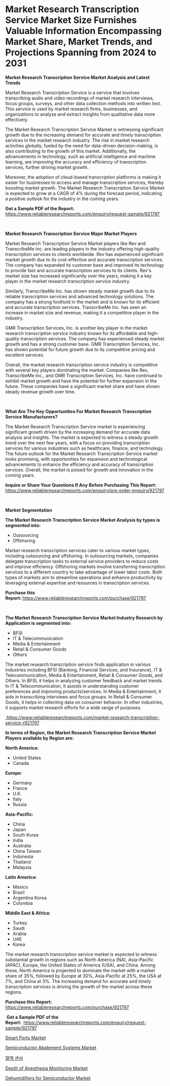 <p><h1>Market Research Transcription Service Market Size Furnishes Valuable Information Encompassing Market Share, Market Trends, and Projections Spanning from 2024 to 2031</h1></p><p><strong>Market Research Transcription Service Market Analysis and Latest Trends</strong></p>
<p><p>Market Research Transcription Service is a service that involves transcribing audio and video recordings of market research interviews, focus groups, surveys, and other data collection methods into written text. This service is used by market research firms, businesses, and organizations to analyze and extract insights from qualitative data more effectively.</p><p>The Market Research Transcription Service Market is witnessing significant growth due to the increasing demand for accurate and timely transcription services in the market research industry. The rise in market research activities globally, fueled by the need for data-driven decision-making, is also contributing to the growth of this market. Additionally, the advancements in technology, such as artificial intelligence and machine learning, are improving the accuracy and efficiency of transcription services, further driving market growth.</p><p>Moreover, the adoption of cloud-based transcription platforms is making it easier for businesses to access and manage transcription services, thereby boosting market growth. The Market Research Transcription Service Market is expected to grow at a CAGR of 4% during the forecast period, indicating a positive outlook for the industry in the coming years.</p></p>
<p><strong>Get a Sample PDF of the Report:&nbsp;</strong> <a href="https://www.reliableresearchreports.com/enquiry/request-sample/921797">https://www.reliableresearchreports.com/enquiry/request-sample/921797</a></p>
<p>&nbsp;</p>
<p><strong>Market Research Transcription Service Major Market Players</strong></p>
<p><p>Market Research Transcription Service Market players like Rev and TranscribeMe Inc. are leading players in the industry offering high-quality transcription services to clients worldwide. Rev has experienced significant market growth due to its cost-effective and accurate transcription services. The company has expanded its customer base and improved its technology to provide fast and accurate transcription services to its clients. Rev's market size has increased significantly over the years, making it a key player in the market research transcription service industry.</p><p>Similarly, TranscribeMe Inc. has shown steady market growth due to its reliable transcription services and advanced technology solutions. The company has a strong foothold in the market and is known for its efficient and accurate transcription services. TranscribeMe Inc. has seen an increase in market size and revenue, making it a competitive player in the industry.</p><p>GMR Transcription Services, Inc. is another key player in the market research transcription service industry known for its affordable and high-quality transcription services. The company has experienced steady market growth and has a strong customer base. GMR Transcription Services, Inc. has shown potential for future growth due to its competitive pricing and excellent services.</p><p>Overall, the market research transcription service industry is competitive with several key players dominating the market. Companies like Rev, TranscribeMe Inc., and GMR Transcription Services, Inc. have continued to exhibit market growth and have the potential for further expansion in the future. These companies have a significant market share and have shown steady revenue growth over time.</p></p>
<p>&nbsp;</p>
<p><strong>What Are The Key Opportunities For Market Research Transcription Service Manufacturers?</strong></p>
<p><p>The Market Research Transcription Service market is experiencing significant growth driven by the increasing demand for accurate data analysis and insights. The market is expected to witness a steady growth trend over the next few years, with a focus on providing transcription services for various industries such as healthcare, finance, and technology. The future outlook for the Market Research Transcription Service market looks promising, with opportunities for expansion and technological advancements to enhance the efficiency and accuracy of transcription services. Overall, the market is poised for growth and innovation in the coming years.</p></p>
<p><strong>Inquire or Share Your Questions If Any Before Purchasing This Report:</strong> <a href="https://www.reliableresearchreports.com/enquiry/pre-order-enquiry/921797">https://www.reliableresearchreports.com/enquiry/pre-order-enquiry/921797</a></p>
<p>&nbsp;</p>
<p><strong>Market Segmentation</strong></p>
<p><strong>The Market Research Transcription Service Market Analysis by types is segmented into:</strong></p>
<p><ul><li>Outsourcing</li><li>Offshoring</li></ul></p>
<p><p>Market research transcription services cater to various market types, including outsourcing and offshoring. In outsourcing markets, companies delegate transcription tasks to external service providers to reduce costs and improve efficiency. Offshoring markets involve transferring transcription services to a different country to take advantage of lower labor costs. Both types of markets aim to streamline operations and enhance productivity by leveraging external expertise and resources in transcription services.</p></p>
<p><strong>Purchase this Report:&nbsp;</strong><a href="https://www.reliableresearchreports.com/purchase/921797">https://www.reliableresearchreports.com/purchase/921797</a></p>
<p>&nbsp;</p>
<p><strong>The Market Research Transcription Service Market Industry Research by Application is segmented into:</strong></p>
<p><ul><li>BFSI</li><li>IT & Telecommunication</li><li>Media & Entertainment</li><li>Retail & Consumer Goods</li><li>Others</li></ul></p>
<p><p>The market research transcription service finds application in various industries including BFSI (Banking, Financial Services, and Insurance), IT & Telecommunication, Media & Entertainment, Retail & Consumer Goods, and Others. In BFSI, it helps in analyzing customer feedback and market trends. In IT & Telecommunication, it assists in understanding customer preferences and improving products/services. In Media & Entertainment, it aids in transcribing interviews and focus groups. In Retail & Consumer Goods, it helps in collecting data on consumer behavior. In other industries, it supports market research efforts for a wide range of purposes.</p></p>
<p><a href="https://www.reliableresearchreports.com/market-research-transcription-service-r921797">&nbsp;https://www.reliableresearchreports.com/market-research-transcription-service-r921797</a></p>
<p><strong>In terms of Region, the Market Research Transcription Service Market Players available by Region are:</strong></p>
<p>
    <p> <strong> North America: </strong>
        <ul>
            <li>United States</li>
            <li>Canada</li>
        </ul>
        </p> 
    <p> <strong> Europe: </strong>
        <ul>
            <li>Germany</li>
            <li>France</li>
            <li>U.K.</li>
            <li>Italy</li>
            <li>Russia</li>
        </ul>
        </p> 
    <p> <strong> Asia-Pacific: </strong>
        <ul>
            <li>China</li>
            <li>Japan</li>
            <li>South Korea</li>
            <li>India</li>
            <li>Australia</li>
            <li>China Taiwan</li>
            <li>Indonesia</li>
            <li>Thailand</li>
            <li>Malaysia</li>
        </ul>
        </p> 
    <p> <strong> Latin America: </strong>
        <ul>
            <li>Mexico</li>
            <li>Brazil</li>
            <li>Argentina Korea</li>
            <li>Colombia</li>
        </ul>
        </p> 
    <p> <strong> Middle East & Africa: </strong>
        <ul>
            <li>Turkey</li>
            <li>Saudi</li>
            <li>Arabia</li>
            <li>UAE</li>
            <li>Korea</li>
        </ul>
    </p>
    </p>
<p><p>The market research transcription service market is expected to witness substantial growth in regions such as North America (NA), Asia-Pacific (APAC), Europe, the United States of America (USA), and China. Among these, North America is projected to dominate the market with a market share of 35%, followed by Europe at 30%, Asia-Pacific at 25%, the USA at 7%, and China at 3%. The increasing demand for accurate and timely transcription services is driving the growth of the market across these regions.</p></p>
<p><strong>Purchase this Report: </strong><a href="https://www.reliableresearchreports.com/purchase/921797">https://www.reliableresearchreports.com/purchase/921797</a></p>
<p>&nbsp;<strong>Get a Sample PDF of the Report:&nbsp;&nbsp;</strong><a href="https://www.reliableresearchreports.com/enquiry/request-sample/921797">https://www.reliableresearchreports.com/enquiry/request-sample/921797</a></p>
<p><strong></strong></p>
<p><p><a href="https://github.com/mharielmesa/Market-Research-Report-List-3/blob/main/smart-ports-market.md">Smart Ports Market</a></p><p><a href="https://www.linkedin.com/pulse/semiconductor-abatement-systems-market-exploring-share-trends-okw2c">Semiconductor Abatement Systems Market</a></p><p><a href="https://github.com/vss5505pa7z1p/Market-Research-Report-List-2/blob/main/719443553673.md">혈액 센서</a></p><p><a href="https://github.com/suaretopek9/Market-Research-Report-List-2/blob/main/depth-of-anesthesia-monitoring-market.md">Depth of Anesthesia Monitoring Market</a></p><p><a href="https://www.linkedin.com/pulse/analyzing-dehumidifiers-semiconductor-market-global-industry-perspective-vi4kc">Dehumidifiers for Semiconductor Market</a></p></p>